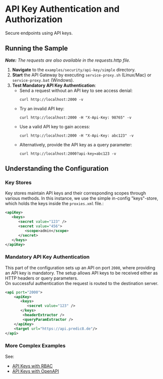 # API Key Authentication and Authorization

Secure endpoints using API keys.

## Running the Sample
***Note:*** *The requests are also available in the requests.http file.*

1. **Navigate** to the `examples/security/api-key/simple` directory.
2. **Start** the API Gateway by executing `service-proxy.sh` (Linux/Mac) or `service-proxy.bat` (Windows).
3. **Test Mandatory API Key Authentication**:
    - Send a request without an API key to see access denial:
      ```
      curl http://localhost:2000 -v
      ```
    - Try an invalid API key:
      ```
      curl http://localhost:2000 -H "X-Api-Key: 98765" -v
      ```
    - Use a valid API key to gain access:
      ```
      curl http://localhost:2000 -H "X-Api-Key: abc123" -v
      ```
    - Alternatively, provide the API key as a query parameter:
      ```
      curl http://localhost:2000?api-key=abc123 -v
      ```

## Understanding the Configuration

### Key Stores
Key stores maintain API keys and their corresponding scopes through various methods. In this instance, we use the simple in-config "keys"-store, which holds the keys inside the `proxies.xml` file.:

```xml
<apiKey>
   <keys>
      <secret value="123" />
      <secret value="456">
         <scope>admin</scope>
      </secret>
   </keys>
</apiKey>
```

### Mandatory API Key Authentication
This part of the configuration sets up an API on port `2000`, where providing an API key is mandatory. The setup allows API keys to be received either as HTTP headers or query parameters.  
On successful authentication the request is routed to the destination server.

```xml
<api port="2000">
    <apiKey>
       <keys>
          <secret value="123" />
       </keys>
        <headerExtractor />
        <queryParamExtractor />
    </apiKey>
    <target url="https://api.predic8.de"/>
</api>
```
###  More Complex Examples
See:
- [API Keys with RBAC](./../rbac/README.md)
- [API Keys with OpenAPI](../apikey-openapi) 